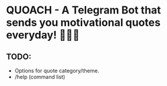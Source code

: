 # QUOACH - A Telegram Bot that sends you motivational quotes everyday! 🤖🚀🍀

## TODO:
* Options for quote category/theme.
* /help (command list)